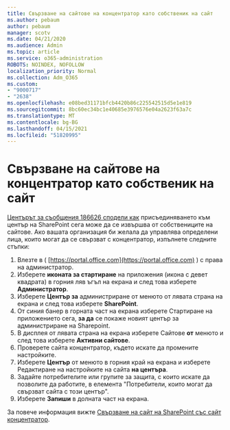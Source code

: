 ```yaml
---
title: Свързване на сайтове на концентратор като собственик на сайт
ms.author: pebaum
author: pebaum
manager: scotv
ms.date: 04/21/2020
ms.audience: Admin
ms.topic: article
ms.service: o365-administration
ROBOTS: NOINDEX, NOFOLLOW
localization_priority: Normal
ms.collection: Adm_O365
ms.custom:
- "9000717"
- "2638"
ms.openlocfilehash: e08bed31171bfcb4420b86c225542515d5e1e819
ms.sourcegitcommit: 8bc60ec34bc1e40685e3976576e04a2623f63a7c
ms.translationtype: MT
ms.contentlocale: bg-BG
ms.lasthandoff: 04/15/2021
ms.locfileid: "51820995"
---
```

# <a name="associate-hub-sites-as-site-owner"></a>Свързване на сайтове на концентратор като собственик на сайт

[Центърът за съобщения 186626 сподели как](https://admin.microsoft.com/Adminportal/Home?source=applauncher#/MessageCenter?id=MC186626) присъединяването към център на SharePoint сега може да се извършва от собствениците на сайтове. Ако вашата организация би желала да управлява определени лица, които могат да се свързват с концентратор, изпълнете следните стъпки: 

1. Влезте в ( [https://portal.office.com](https://portal.office.com) ) с права на администратор.
2. Изберете **иконата за стартиране** на приложения (икона с девет квадрата) в горния ляв ъгъл на екрана и след това изберете **Администратор**.
3. Изберете **Център за** администриране от менюто от лявата страна на екрана и след това изберете **SharePoint**.
4. От синия банер в горната част на екрана изберете Стартиране на приложението сега, **за да** се покаже новият център за администриране на Sharepoint.
5. В дисплея от лявата страна на екрана изберете Сайтове **от** менюто и след това изберете **Активни сайтове**.
6. Проверете сайта концентратор, където искате да промените настройките.
7. Изберете **Център** от менюто в горния край на екрана и изберете Редактиране на настройките на сайта **на центъра**.
8. Задайте потребителите или групите за защита, с които искате да позволите да работите, в елемента "Потребители, които могат да свързват сайта с този център".
9. Изберете **Запиши** в долната част на екрана.

За повече информация вижте [Свързване на сайт на SharePoint със сайт концентратор](https://support.office.com/article/associate-a-sharepoint-site-with-a-hub-site-ae0009fd-af04-4d3d-917d-88edb43efc05). 